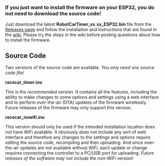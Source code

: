 ### If you just want to install the firmware on your ESP32, you do not need to download the source code!
Just download the latest **RobotCarTimer_vx.xx_ESP32.bin** file from the [Releases page](https://github.com/Resinchem/Robot-Car-Timer/releases) and follow the installation and instructions that are found in the [wiki](https://github.com/Resinchem/Robot-Car-Timer/wiki).  Please try the steps in the wiki before posting questions about how to install the firmware.

## Source Code
Two versions of the source code are available.  _You only need one source code file!_

**racecar_timer.ino**

_This is the recommended version._ It contains all the features, including the ability to make changes to some options and settings using a web interface and to perform over-the-air (OTA) updates of the firmware wirelessly.  Future releases of the firmware may only support this version.

**racecar_nowifi.ino**

This version should only be used if the intended installation location does not have WiFi available.  It obviously does not include any sort of web interface and therefore any changes to the settings and options require editing the source code, recompiling and then uploading.  And since over-the-air updates are not available without WiFi, each update or change requires connecting the controller to a PC/USB port for uploading.  _Future releases of the software may not include the non-WiFi version!_
